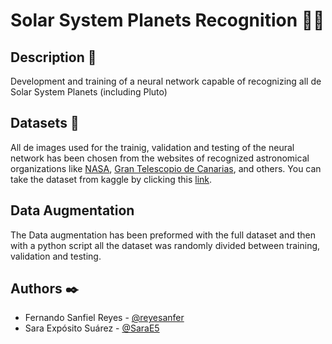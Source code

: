 # Solar System Planets Recognition :milky_way::telescope:
## Description :page_with_curl:
Development and training of a neural network capable of recognizing all de Solar System Planets (including Pluto)

## Datasets :open_file_folder:
All de images used for the trainig, validation and testing of the neural network has been chosen from the websites of recognized astronomical organizations like [NASA](https://www.nasa.gov/multimedia/imagegallery/index.html), [Gran Telescopio de Canarias](http://www.gtc.iac.es), and others. You can take the dataset from kaggle by clicking this [link](https://www.kaggle.com/datasets/fernandosanfielreyes/solar-system-planets).

## Data Augmentation
The Data augmentation has been preformed with the full dataset and then with a python script all the dataset was randomly divided between training, validation and testing.

## Authors :black_nib:
  - Fernando Sanfiel Reyes - [@reyesanfer](https://github.com/reyesanfer)
  - Sara Expósito Suárez - [@SaraE5](https://github.com/SaraE5)